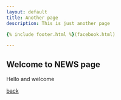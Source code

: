 ```yaml
---
layout: default
title: Another page
description: This is just another page

{% include footer.html %}(facebook.html)

---
```


## Welcome to NEWS page




Hello and welcome 

[back](./)


